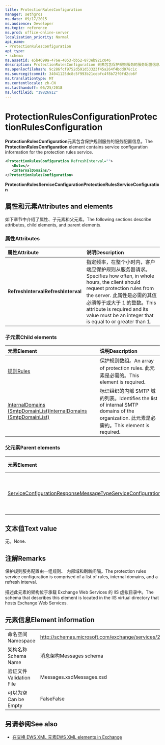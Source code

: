 ```yaml
---
title: ProtectionRulesConfiguration
manager: sethgros
ms.date: 09/17/2015
ms.audience: Developer
ms.topic: reference
ms.prod: office-online-server
localization_priority: Normal
api_name:
- ProtectionRulesConfiguration
api_type:
- schema
ms.assetid: e5b4699a-476e-4053-bb52-873eb921c046
description: ProtectionRulesConfiguration 元素包含保护规则服务的服务配置信息。
ms.openlocfilehash: 9c286fcf9752d591d53323f45a264f4bdd078c1c
ms.sourcegitcommit: 34041125dc8c5f993b21cebfc4f8b72f0fd2cb6f
ms.translationtype: MT
ms.contentlocale: zh-CN
ms.lasthandoff: 06/25/2018
ms.locfileid: "19826912"
---
```

# <a name="protectionrulesconfiguration"></a><span data-ttu-id="652d0-103">ProtectionRulesConfiguration</span><span class="sxs-lookup"><span data-stu-id="652d0-103">ProtectionRulesConfiguration</span></span>

<span data-ttu-id="652d0-104">**ProtectionRulesConfiguration**元素包含保护规则服务的服务配置信息。</span><span class="sxs-lookup"><span data-stu-id="652d0-104">The **ProtectionRulesConfiguration** element contains service configuration information for the protection rules service.</span></span> 
  
```XML
<ProtectionRulesConfiguration RefreshInterval="">
   <Rules/>
   <InternalDomains/>
</ProtectionRulesConfiguration>
```

 <span data-ttu-id="652d0-105">**ProtectionRulesServiceConfiguration**</span><span class="sxs-lookup"><span data-stu-id="652d0-105">**ProtectionRulesServiceConfiguration**</span></span>
## <a name="attributes-and-elements"></a><span data-ttu-id="652d0-106">属性和元素</span><span class="sxs-lookup"><span data-stu-id="652d0-106">Attributes and elements</span></span>

<span data-ttu-id="652d0-107">如下章节中介绍了属性、子元素和父元素。</span><span class="sxs-lookup"><span data-stu-id="652d0-107">The following sections describe attributes, child elements, and parent elements.</span></span>
  
### <a name="attributes"></a><span data-ttu-id="652d0-108">属性</span><span class="sxs-lookup"><span data-stu-id="652d0-108">Attributes</span></span>

|<span data-ttu-id="652d0-109">**属性**</span><span class="sxs-lookup"><span data-stu-id="652d0-109">**Attribute**</span></span>|<span data-ttu-id="652d0-110">**说明**</span><span class="sxs-lookup"><span data-stu-id="652d0-110">**Description**</span></span>|
|:-----|:-----|
|<span data-ttu-id="652d0-111">**RefreshInterval**</span><span class="sxs-lookup"><span data-stu-id="652d0-111">**RefreshInterval**</span></span> <br/> |<span data-ttu-id="652d0-112">指定频率，在整个小时内，客户端应保护规则从服务器请求。</span><span class="sxs-lookup"><span data-stu-id="652d0-112">Specifies how often, in whole hours, the client should request protection rules from the server.</span></span> <span data-ttu-id="652d0-113">此属性是必需的其值必须等于或大于 1 的整数。</span><span class="sxs-lookup"><span data-stu-id="652d0-113">This attribute is required and its value must be an integer that is equal to or greater than 1.</span></span>  <br/> |
   
### <a name="child-elements"></a><span data-ttu-id="652d0-114">子元素</span><span class="sxs-lookup"><span data-stu-id="652d0-114">Child elements</span></span>

|<span data-ttu-id="652d0-115">**元素**</span><span class="sxs-lookup"><span data-stu-id="652d0-115">**Element**</span></span>|<span data-ttu-id="652d0-116">**说明**</span><span class="sxs-lookup"><span data-stu-id="652d0-116">**Description**</span></span>|
|:-----|:-----|
|[<span data-ttu-id="652d0-117">规则</span><span class="sxs-lookup"><span data-stu-id="652d0-117">Rules </span></span>](rules-ex15websvcsotherref.md) <br/> |<span data-ttu-id="652d0-118">保护规则数组。</span><span class="sxs-lookup"><span data-stu-id="652d0-118">An array of protection rules.</span></span> <span data-ttu-id="652d0-119">此元素是必需的。</span><span class="sxs-lookup"><span data-stu-id="652d0-119">This element is required.</span></span>  <br/> |
|[<span data-ttu-id="652d0-120">InternalDomains (SmtpDomainList)</span><span class="sxs-lookup"><span data-stu-id="652d0-120">InternalDomains (SmtpDomainList)</span></span>](internaldomains-smtpdomainlist.md) <br/> |<span data-ttu-id="652d0-121">标识组织的内部 SMTP 域的列表。</span><span class="sxs-lookup"><span data-stu-id="652d0-121">Identifies the list of internal SMTP domains of the organization.</span></span> <span data-ttu-id="652d0-122">此元素是必需的。</span><span class="sxs-lookup"><span data-stu-id="652d0-122">This element is required.</span></span>  <br/> |
   
### <a name="parent-elements"></a><span data-ttu-id="652d0-123">父元素</span><span class="sxs-lookup"><span data-stu-id="652d0-123">Parent elements</span></span>

|<span data-ttu-id="652d0-124">**元素**</span><span class="sxs-lookup"><span data-stu-id="652d0-124">**Element**</span></span>|<span data-ttu-id="652d0-125">**说明**</span><span class="sxs-lookup"><span data-stu-id="652d0-125">**Description**</span></span>|
|:-----|:-----|
|[<span data-ttu-id="652d0-126">ServiceConfigurationResponseMessageType</span><span class="sxs-lookup"><span data-stu-id="652d0-126">ServiceConfigurationResponseMessageType</span></span>](serviceconfigurationresponsemessagetype.md) <br/> |<span data-ttu-id="652d0-127">包含服务配置设置。</span><span class="sxs-lookup"><span data-stu-id="652d0-127">Contains service configuration settings.</span></span>  <br/> |
   
## <a name="text-value"></a><span data-ttu-id="652d0-128">文本值</span><span class="sxs-lookup"><span data-stu-id="652d0-128">Text value</span></span>

<span data-ttu-id="652d0-129">无。</span><span class="sxs-lookup"><span data-stu-id="652d0-129">None.</span></span>
  
## <a name="remarks"></a><span data-ttu-id="652d0-130">注解</span><span class="sxs-lookup"><span data-stu-id="652d0-130">Remarks</span></span>

<span data-ttu-id="652d0-131">保护规则服务配置由一组规则、 内部域和刷新间隔。</span><span class="sxs-lookup"><span data-stu-id="652d0-131">The protection rules service configuration is comprised of a list of rules, internal domains, and a refresh interval.</span></span>
  
<span data-ttu-id="652d0-132">描述此元素的架构位于承载 Exchange Web Services 的 IIS 虚拟目录中。</span><span class="sxs-lookup"><span data-stu-id="652d0-132">The schema that describes this element is located in the IIS virtual directory that hosts Exchange Web Services.</span></span>
  
## <a name="element-information"></a><span data-ttu-id="652d0-133">元素信息</span><span class="sxs-lookup"><span data-stu-id="652d0-133">Element information</span></span>

|||
|:-----|:-----|
|<span data-ttu-id="652d0-134">命名空间</span><span class="sxs-lookup"><span data-stu-id="652d0-134">Namespace</span></span>  <br/> |http://schemas.microsoft.com/exchange/services/2006/messages  <br/> |
|<span data-ttu-id="652d0-135">架构名称</span><span class="sxs-lookup"><span data-stu-id="652d0-135">Schema Name</span></span>  <br/> |<span data-ttu-id="652d0-136">消息架构</span><span class="sxs-lookup"><span data-stu-id="652d0-136">Messages schema</span></span>  <br/> |
|<span data-ttu-id="652d0-137">验证文件</span><span class="sxs-lookup"><span data-stu-id="652d0-137">Validation File</span></span>  <br/> |<span data-ttu-id="652d0-138">Messages.xsd</span><span class="sxs-lookup"><span data-stu-id="652d0-138">Messages.xsd</span></span>  <br/> |
|<span data-ttu-id="652d0-139">可以为空</span><span class="sxs-lookup"><span data-stu-id="652d0-139">Can be Empty</span></span>  <br/> |<span data-ttu-id="652d0-140">False</span><span class="sxs-lookup"><span data-stu-id="652d0-140">False</span></span>  <br/> |
   
## <a name="see-also"></a><span data-ttu-id="652d0-141">另请参阅</span><span class="sxs-lookup"><span data-stu-id="652d0-141">See also</span></span>



- [<span data-ttu-id="652d0-142">在交换 EWS XML 元素</span><span class="sxs-lookup"><span data-stu-id="652d0-142">EWS XML elements in Exchange</span></span>](ews-xml-elements-in-exchange.md)

